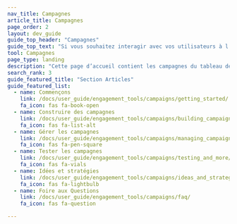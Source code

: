 ```yaml
---
nav_title: Campagnes
article_title: Campagnes
page_order: 2
layout: dev_guide
guide_top_header: "Campagnes"
guide_top_text: "Si vous souhaitez interagir avec vos utilisateurs à l’aide d’une unique étape de message, vous pouvez leur envoyer une campagne en utilisant tout <a href='/docs/user_guide/message_building_by_channel/'>canal de communication</a> qui est pris en charge. Il est mieux de créer la plupart des parcours utilisateurs en plusieurs étapes à l’aide de <a href='/docs/user_guide/engagement_tools/canvas/'>Canvas</a>.<br> <br>Sélectionnez l’un des sujets suivants pour consulter les articles qui peuvent vous intéresser."
tool: Campagnes
page_type: landing
description: "Cette page d’accueil contient les campagnes du tableau de bord de Braze. Vous y trouverez des ressources pour créer, configurer et personnaliser une campagne."
search_rank: 3
guide_featured_title: "Section Articles"
guide_featured_list:
  - name: Commençons
    link: /docs/user_guide/engagement_tools/campaigns/getting_started/
    fa_icon: fas fa-book-open
  - name: Construire des campagnes
    link: /docs/user_guide/engagement_tools/campaigns/building_campaigns/
    fa_icon: fas fa-list-alt
  - name: Gérer les campagnes
    link: /docs/user_guide/engagement_tools/campaigns/managing_campaigns/
    fa_icon: fas fa-pen-square
  - name: Tester les campagnes
    link: /docs/user_guide/engagement_tools/campaigns/testing_and_more/
    fa_icon: fas fa-vials
  - name: Idées et stratégies
    link: /docs/user_guide/engagement_tools/campaigns/ideas_and_strategies/
    fa_icon: fas fa-lightbulb
  - name: Foire aux Questions
    link: /docs/user_guide/engagement_tools/campaigns/faq/
    fa_icon: fas fa-question

---
```

